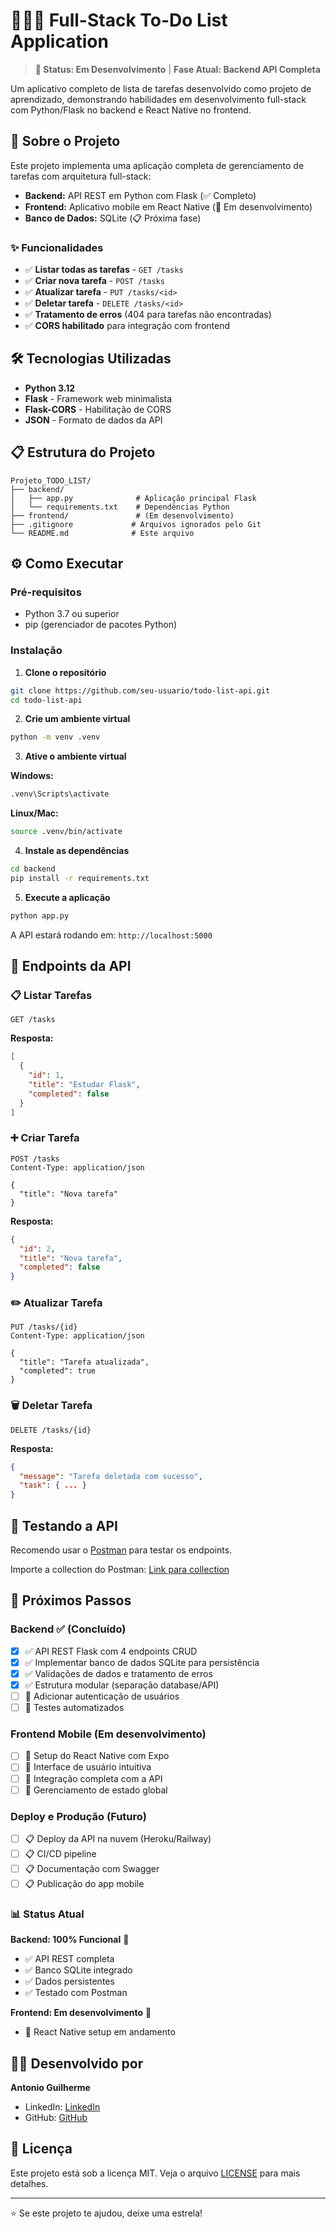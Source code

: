 # 👨🏻‍💻 Full-Stack To-Do List Application

> **🚧 Status: Em Desenvolvimento** | **Fase Atual: Backend API Completa**

Um aplicativo completo de lista de tarefas desenvolvido como projeto de aprendizado, demonstrando habilidades em desenvolvimento full-stack com Python/Flask no backend e React Native no frontend.

## 🚀 Sobre o Projeto

Este projeto implementa uma aplicação completa de gerenciamento de tarefas com arquitetura full-stack:

- **Backend:** API REST em Python com Flask (✅ Completo)
- **Frontend:** Aplicativo mobile em React Native (🚧 Em desenvolvimento)
- **Banco de Dados:** SQLite (📋 Próxima fase)

### ✨ Funcionalidades

- ✅ **Listar todas as tarefas** - `GET /tasks`
- ✅ **Criar nova tarefa** - `POST /tasks`
- ✅ **Atualizar tarefa** - `PUT /tasks/<id>`
- ✅ **Deletar tarefa** - `DELETE /tasks/<id>`
- ✅ **Tratamento de erros** (404 para tarefas não encontradas)
- ✅ **CORS habilitado** para integração com frontend

## 🛠️ Tecnologias Utilizadas

- **Python 3.12**
- **Flask** - Framework web minimalista
- **Flask-CORS** - Habilitação de CORS
- **JSON** - Formato de dados da API

## 📋 Estrutura do Projeto

```
Projeto_TODO_LIST/
├── backend/
│   ├── app.py              # Aplicação principal Flask
│   └── requirements.txt    # Dependências Python
├── frontend/               # (Em desenvolvimento)
├── .gitignore             # Arquivos ignorados pelo Git
└── README.md              # Este arquivo
```

## ⚙️ Como Executar

### Pré-requisitos

- Python 3.7 ou superior
- pip (gerenciador de pacotes Python)

### Instalação

1. **Clone o repositório**
```bash
git clone https://github.com/seu-usuario/todo-list-api.git
cd todo-list-api
```

2. **Crie um ambiente virtual**
```bash
python -m venv .venv
```

3. **Ative o ambiente virtual**

**Windows:**
```bash
.venv\Scripts\activate
```

**Linux/Mac:**
```bash
source .venv/bin/activate
```

4. **Instale as dependências**
```bash
cd backend
pip install -r requirements.txt
```

5. **Execute a aplicação**
```bash
python app.py
```

A API estará rodando em: `http://localhost:5000`

## 📡 Endpoints da API

### 📋 Listar Tarefas
```http
GET /tasks
```

**Resposta:**
```json
[
  {
    "id": 1,
    "title": "Estudar Flask",
    "completed": false
  }
]
```

### ➕ Criar Tarefa
```http
POST /tasks
Content-Type: application/json

{
  "title": "Nova tarefa"
}
```

**Resposta:**
```json
{
  "id": 2,
  "title": "Nova tarefa",
  "completed": false
}
```

### ✏️ Atualizar Tarefa
```http
PUT /tasks/{id}
Content-Type: application/json

{
  "title": "Tarefa atualizada",
  "completed": true
}
```

### 🗑️ Deletar Tarefa
```http
DELETE /tasks/{id}
```

**Resposta:**
```json
{
  "message": "Tarefa deletada com sucesso",
  "task": { ... }
}
```

## 🧪 Testando a API

Recomendo usar o [Postman](https://www.postman.com/) para testar os endpoints.

Importe a collection do Postman: [Link para collection](https://guidev-01-5029446.postman.co/workspace/Guilherme's-Team's-Workspace~a3b8049f-d39a-487e-842d-ba4e5364cbc7/collection/48009682-439caca7-b147-469a-a173-c766bc5362b2?action=share&source=copy-link&creator=48009682)

## 🎯 Próximos Passos

### Backend ✅ (Concluído)
- [x] ✅ API REST Flask com 4 endpoints CRUD
- [x] ✅ Implementar banco de dados SQLite para persistência
- [x] ✅ Validações de dados e tratamento de erros
- [x] ✅ Estrutura modular (separação database/API)
- [ ] 🔄 Adicionar autenticação de usuários
- [ ] 🔄 Testes automatizados

### Frontend Mobile (Em desenvolvimento)
- [ ] 🚧 Setup do React Native com Expo
- [ ] 🚧 Interface de usuário intuitiva
- [ ] 🚧 Integração completa com a API
- [ ] 🚧 Gerenciamento de estado global

### Deploy e Produção (Futuro)
- [ ] 📋 Deploy da API na nuvem (Heroku/Railway)
- [ ] 📋 CI/CD pipeline
- [ ] 📋 Documentação com Swagger
- [ ] 📋 Publicação do app mobile

### 📊 Status Atual
**Backend: 100% Funcional** 🎉
- ✅ API REST completa
- ✅ Banco SQLite integrado
- ✅ Dados persistentes
- ✅ Testado com Postman

**Frontend: Em desenvolvimento** 🚧
- 🔄 React Native setup em andamento

## 👨‍💻 Desenvolvido por

**Antonio Guilherme**

- LinkedIn: [LinkedIn](https://www.linkedin.com/in/antonio-guilherme-santos/)
- GitHub: [GitHub](https://github.com/GuiDev-01)


## 📄 Licença

Este projeto está sob a licença MIT. Veja o arquivo [LICENSE](LICENSE) para mais detalhes.

---

⭐ Se este projeto te ajudou, deixe uma estrela!
